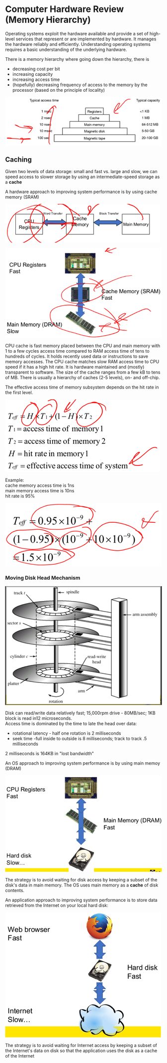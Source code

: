 # Computer Hardware Review (Memory Hierarchy)

Operating systems exploit the hardware available and provide a set of high-level services that represent or are implemented by hardware. It manages the hardware reliably and efficiently. Understanding operating systems requires a basic understanding of the underlying hardware.

There is a memory hierarchy where going down the hierarchy, there is

* decreasing cost per bit
* increasing capacity
* increasing access time
* (hopefully) decreasing frequency of access to the memory by the processor (based on the principle of locality)

![Memory hierarchy](../imgs/7-4_memory-heirarchy.png)

## Caching

Given two levels of data storage: small and fast vs. large and slow, we can speed access to slower storage by using an intermediate-speed storage as a **cache**

A hardware approach to improving system performance is by using cache memory (SRAM)

![caching](../imgs/7-6_caching.png)

![cpu cache](../imgs/7-7_cpu-cache.png)

CPU cache is fast memory placed between the CPU and main memory with 1 to a few cycles access time compared to RAM access time of tens to hundreds of cycles. It holds recently used data or instructions to save memory accesses. The CPU cache matches slow RAM access time to CPU speed if it has a high hit rate. It is hardware maintained and (mostly) transparent to software. The size of the cache ranges from a few kB to tens of MB. There is usually a hierarchy of caches (2-5 levels), on- and off-chip.

The effective access time of memory subsystem depends on the hit rate in the first level.

![effective access time](../imgs/7-9_effective-access-time.png)

Example:  
cache memory access time is 1ns  
main memory access time is 10ns  
hit rate is 95%

![effective access time example](../imgs/7-10_access-time-example.png)

### Moving Disk Head Mechanism

![Moving disk head diagram](../imgs/7-11_moving-disk-head-mechanism.png)

Disk can read/write data relatively fast; 15,000rpm drive - 80MB/sec; 1KB block is read in12 microseconds.  
Access time is dominated by the time to late the head over data:

* rotational latency - half one rotation is 2 milliseconds
* seek time -full inside to outside is 8 milliseconds; track to track .5 milliseconds

2 milliseconds is 164KB in "lost bandwidth"

An OS approach to improving system performance is by using main memoy (DRAM)

![DRMA](../imgs/7-13_DRAM.png)

The strategy is to avoid waiting for disk access by keeping a subset of the disk's data in main memory. The OS uses main memory as a **cache** of disk contents.

An application approach to improving system performance is to store data retrieved from the Internet on your local hard disk:

![Improving application performace](../imgs/7-15_internet-hard-disk.png)

The strategy is to avoid waiting for Internet access by keeping a subset  of the Internet's data on disk so that the application uses the disk as a cache of the Internet
